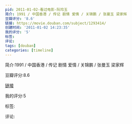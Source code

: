 ```yaml
---
pid: 2011-01-02-看过电影-阮玲玉
简介: 1991 / 中国香港 / 传记 剧情 爱情 / 关锦鹏 / 张曼玉 梁家辉
豆瓣评分: '8.6'
链接: https://movie.douban.com/subject/1293414/
创建时间: '2011-01-02 14:23:35'
我的评分: '5'
标签:
评论:
tags: [douban]
categories: [timeline]
---
```

简介:1991 / 中国香港 / 传记 剧情 爱情 / 关锦鹏 / 张曼玉 梁家辉

豆瓣评分:8.6

[链接](https://movie.douban.com/subject/1293414/)

我的评分:5

标签:

评论:


